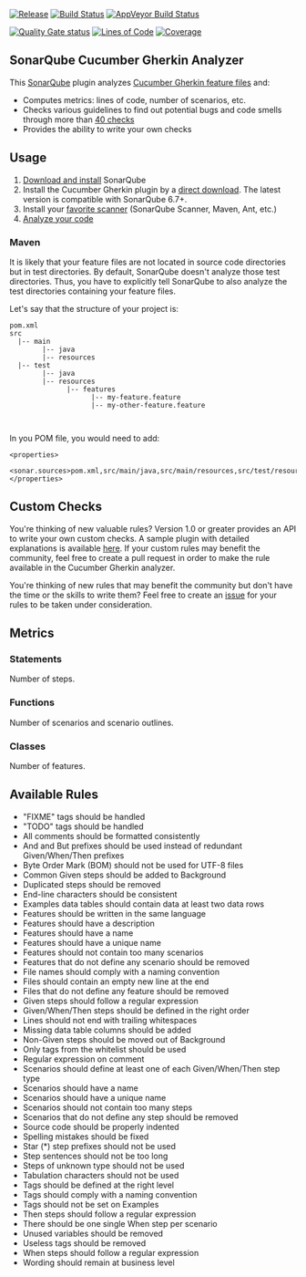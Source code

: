 [![Release](https://img.shields.io/github/release/racodond/sonar-gherkin-plugin.svg)](https://github.com/racodond/sonar-gherkin-plugin/releases/latest)
[![Build Status](https://api.travis-ci.org/racodond/sonar-gherkin-plugin.svg?branch=master)](https://travis-ci.org/racodond/sonar-gherkin-plugin)
[![AppVeyor Build Status](https://ci.appveyor.com/api/projects/status/hhh9gsp77hatvai1/branch/master?svg=true)](https://ci.appveyor.com/project/racodond/sonar-gherkin-plugin/branch/master)

[![Quality Gate status](https://sonarcloud.io/api/project_badges/measure?project=com.racodond.sonarqube.plugin.gherkin%3Agherkin&metric=alert_status)](https://sonarcloud.io/dashboard?id=com.racodond.sonarqube.plugin.gherkin%3Agherkin)
[![Lines of Code](https://sonarcloud.io/api/project_badges/measure?project=com.racodond.sonarqube.plugin.gherkin%3Agherkin&metric=ncloc)](https://sonarcloud.io/dashboard?id=com.racodond.sonarqube.plugin.gherkin%3Agherkin)
[![Coverage](https://sonarcloud.io/api/project_badges/measure?project=com.racodond.sonarqube.plugin.gherkin%3Agherkin&metric=coverage)](https://sonarcloud.io/dashboard?id=com.racodond.sonarqube.plugin.gherkin%3Agherkin)



## SonarQube Cucumber Gherkin Analyzer
This [SonarQube](http://www.sonarqube.org) plugin analyzes [Cucumber Gherkin feature files](https://cucumber.io/docs/reference#gherkin) and:

 * Computes metrics: lines of code, number of scenarios, etc.
 * Checks various guidelines to find out potential bugs and code smells through more than [40 checks](#available-rules)
 * Provides the ability to write your own checks


## Usage
1. [Download and install](http://docs.sonarqube.org/display/SONAR/Setup+and+Upgrade) SonarQube
1. Install the Cucumber Gherkin plugin by a [direct download](https://github.com/racodond/sonar-gherkin-plugin/releases). The  latest version is compatible with SonarQube 6.7+.
1. Install your [favorite scanner](http://docs.sonarqube.org/display/SONAR/Analyzing+Source+Code#AnalyzingSourceCode-RunningAnalysis) (SonarQube Scanner, Maven, Ant, etc.)
1. [Analyze your code](http://docs.sonarqube.org/display/SONAR/Analyzing+Source+Code#AnalyzingSourceCode-RunningAnalysis)


### Maven
It is likely that your feature files are not located in source code directories but in test directories. By default, SonarQube doesn't analyze those test directories. Thus, you have to explicitly tell SonarQube to also analyze the test directories containing your feature files.

Let's say that the structure of your project is:
```                
pom.xml
src
  |-- main
        |-- java
        |-- resources
  |-- test
        |-- java
        |-- resources
              |-- features
                    |-- my-feature.feature
                    |-- my-other-feature.feature
                                   
                
```         

In you POM file, you would need to add:
```             
<properties>
  <sonar.sources>pom.xml,src/main/java,src/main/resources,src/test/resources/features</sonar.sources>
</properties>  
```


## Custom Checks
You're thinking of new valuable rules? Version 1.0 or greater provides an API to write your own custom checks.
A sample plugin with detailed explanations is available [here](https://github.com/racodond/sonar-gherkin-custom-rules-plugin).
If your custom rules may benefit the community, feel free to create a pull request in order to make the rule available in the Cucumber Gherkin analyzer.

You're thinking of new rules that may benefit the community but don't have the time or the skills to write them? Feel free to create an [issue](https://github.com/racodond/sonar-gherkin-plugin/issues) for your rules to be taken under consideration.


## Metrics

### Statements
Number of steps.

### Functions
Number of scenarios and scenario outlines.

### Classes
Number of features.


## Available Rules

* "FIXME" tags should be handled
* "TODO" tags should be handled
* All comments should be formatted consistently
* And and But prefixes should be used instead of redundant Given/When/Then prefixes
* Byte Order Mark (BOM) should not be used for UTF-8 files
* Common Given steps should be added to Background
* Duplicated steps should be removed
* End-line characters should be consistent
* Examples data tables should contain data at least two data rows
* Features should be written in the same language
* Features should have a description
* Features should have a name
* Features should have a unique name
* Features should not contain too many scenarios
* Features that do not define any scenario should be removed
* File names should comply with a naming convention
* Files should contain an empty new line at the end
* Files that do not define any feature should be removed
* Given steps should follow a regular expression
* Given/When/Then steps should be defined in the right order
* Lines should not end with trailing whitespaces
* Missing data table columns should be added
* Non-Given steps should be moved out of Background
* Only tags from the whitelist should be used
* Regular expression on comment
* Scenarios should define at least one of each Given/When/Then step type
* Scenarios should have a name
* Scenarios should have a unique name
* Scenarios should not contain too many steps
* Scenarios that do not define any step should be removed
* Source code should be properly indented
* Spelling mistakes should be fixed
* Star (*) step prefixes should not be used
* Step sentences should not be too long
* Steps of unknown type should not be used
* Tabulation characters should not be used
* Tags should be defined at the right level
* Tags should comply with a naming convention
* Tags should not be set on Examples
* Then steps should follow a regular expression
* There should be one single When step per scenario
* Unused variables should be removed
* Useless tags should be removed
* When steps should follow a regular expression
* Wording should remain at business level
